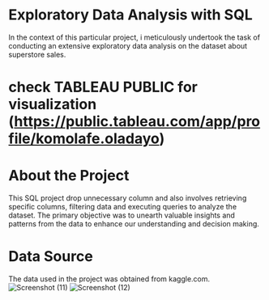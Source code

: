 # Exploratory Data Analysis with SQL 
In the context of this particular project, i meticulously undertook the task of conducting an extensive exploratory data analysis on the dataset about superstore sales. 
# check TABLEAU PUBLIC for visualization (https://public.tableau.com/app/profile/komolafe.oladayo)

# About the Project
This SQL project drop unnecessary column and also involves retrieving specific columns, filtering data and executing queries to analyze the dataset. The primary objective was to unearth valuable insights and patterns from the data to enhance our understanding and decision making.

# Data Source
The data used in the project was obtained from kaggle.com.
![Screenshot (11)](https://github.com/olaanalyst/Exploratory-Data-Analysis-with-SQL/assets/141564936/b2355519-d6e2-4098-acbe-f3c766d3e4b8)
![Screenshot (12)](https://github.com/olaanalyst/Superstore-Sales-Report/assets/141564936/fbd74945-8720-40ef-b7aa-3b972c192c3d)
